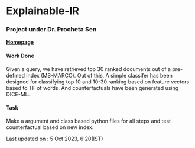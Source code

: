 # Explainable-IR

### Project under Dr. Procheta Sen
<a href="https://www.liverpool.ac.uk/computer-science/staff/procheta-sen/" target="_blank"><b>Homepage</b></a>

#### Work Done

Given a query, we have retrieved top 30 ranked documents out of a pre-defined index (MS-MARCO). Out of this, A simple classifer has been designed for classifying top 10 and 10-30 ranking based on feature vectors based to TF of words. And counterfactuals have been generated using DICE-ML. 

#### Task
Make a argument and class based python files for all steps and test counterfactual based on new index.

Last updated on : 5 Oct 2023, 6:20(IST)


